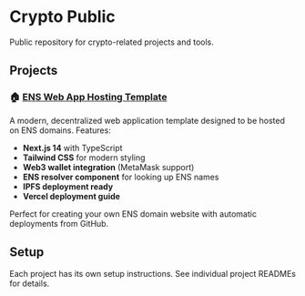 # Crypto Public

Public repository for crypto-related projects and tools.

## Projects

### 🏠 [ENS Web App Hosting Template](./example_ens_hosting/)

A modern, decentralized web application template designed to be hosted on ENS domains. Features:

- **Next.js 14** with TypeScript
- **Tailwind CSS** for modern styling
- **Web3 wallet integration** (MetaMask support)
- **ENS resolver component** for looking up ENS names
- **IPFS deployment ready**
- **Vercel deployment guide**

Perfect for creating your own ENS domain website with automatic deployments from GitHub.

## Setup

Each project has its own setup instructions. See individual project READMEs for details.
